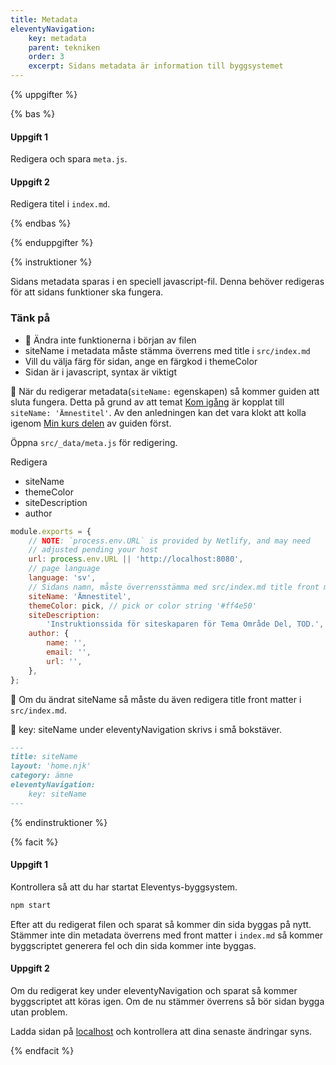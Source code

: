 ```yaml
---
title: Metadata
eleventyNavigation:
    key: metadata
    parent: tekniken
    order: 3
    excerpt: Sidans metadata är information till byggsystemet
---
```


{% uppgifter %}

{% bas %}

#### Uppgift 1

Redigera och spara `meta.js`.

#### Uppgift 2

Redigera titel i `index.md`.

{% endbas %}

{% enduppgifter %}


{% instruktioner %}

Sidans metadata sparas i en speciell javascript-fil. Denna behöver redigeras för
att sidans funktioner ska fungera.

### Tänk på

-   🛑 Ändra inte funktionerna i början av filen
-   siteName i metadata måste stämma överrens med title i `src/index.md`
-   Vill du välja färg för sidan, ange en färgkod i themeColor
-   Sidan är i javascript, syntax är viktigt

🛑 När du redigerar metadata(`siteName:` egenskapen) så kommer guiden att sluta fungera.
Detta på grund av att temat [Kom igång](/kom-igang/) är kopplat till `siteName: 'Ämnestitel'`.
Av den anledningen kan det vara klokt att kolla igenom
[Min kurs delen](/kom-igang/min-kurs/) av guiden först.

Öppna `src/_data/meta.js` för redigering.

Redigera

-   siteName
-   themeColor
-   siteDescription
-   author

```js
module.exports = {
    // NOTE: `process.env.URL` is provided by Netlify, and may need
    // adjusted pending your host
    url: process.env.URL || 'http://localhost:8080',
    // page language
    language: 'sv',
    // Sidans namn, måste överrensstämma med src/index.md title front matter
    siteName: 'Ämnestitel',
    themeColor: pick, // pick or color string '#ff4e50'
    siteDescription:
        'Instruktionssida för siteskaparen för Tema Område Del, TOD.',
    author: {
        name: '',
        email: '',
        url: '',
    },
};
```

🛑 Om du ändrat siteName så måste du även redigera title front matter i `src/index.md`.

🛑 key: siteName under eleventyNavigation skrivs i små bokstäver.

```md
---
title: siteName
layout: 'home.njk'
category: ämne
eleventyNavigation:
    key: siteName
---
```

{% endinstruktioner %}

{% facit %}

#### Uppgift 1

Kontrollera så att du har startat Eleventys-byggsystem.

```bash
npm start
```

Efter att du redigerat filen och sparat så kommer din sida byggas på nytt.
Stämmer inte din metadata överrens med front matter i `index.md` så kommer byggscriptet
generera fel och din sida kommer inte byggas.

#### Uppgift 2

Om du redigerat key under eleventyNavigation och sparat så kommer byggscriptet
att köras igen. Om de nu stämmer överrens så bör sidan bygga utan problem.

Ladda sidan på [localhost](http://localhost:8080) och kontrollera att dina
senaste ändringar syns.

{% endfacit %}
